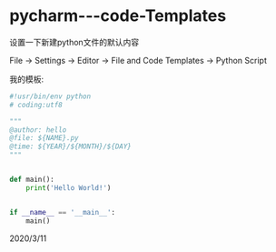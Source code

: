 # pycharm---code-Templates

设置一下新建python文件的默认内容  

File -> Settings -> Editor -> File and Code Templates -> Python Script  

我的模板:  
```python
#!usr/bin/env python
# coding:utf8

"""
@author: hello
@file: ${NAME}.py
@time: ${YEAR}/${MONTH}/${DAY}
"""


def main():
    print('Hello World!')


if __name__ == '__main__':
    main()
```


2020/3/11  

